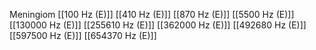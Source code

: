 Meningiom
[[100 Hz (E)]]
[[410 Hz (E)]]
[[870 Hz (E)]]
[[5500 Hz (E)]]
[[130000 Hz (E)]]
[[255610 Hz (E)]]
[[362000 Hz (E)]]
[[492680 Hz (E)]]
[[597500 Hz (E)]]
[[654370 Hz (E)]]
